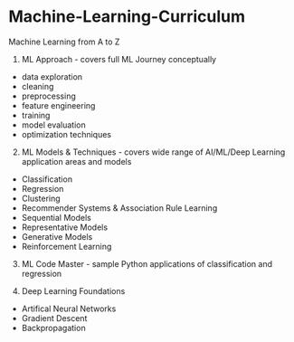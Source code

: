# Machine-Learning-Curriculum
Machine Learning from A to Z

1) ML Approach - covers full ML Journey conceptually 
- data exploration
- cleaning
- preprocessing
- feature engineering
- training
- model evaluation
- optimization techniques<br/>

2) ML Models & Techniques - covers wide range of AI/ML/Deep Learning application areas and models
- Classification
- Regression
- Clustering
- Recommender Systems & Association Rule Learning
- Sequential Models
- Representative Models
- Generative Models
- Reinforcement Learning<br/>

3) ML Code Master - sample Python applications of classification and regression<br/>

4) Deep Learning Foundations
- Artifical Neural Networks
- Gradient Descent
- Backpropagation
